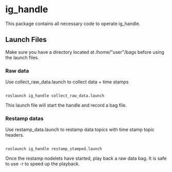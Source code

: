 # ig_handle

This package contains all necessary code to operate ig_handle.


## Launch Files

Make sure you have a directory located at /home/"user"/bags before using the launch files.

### Raw data

Use collect_raw_data.launch to collect data + time stamps 


```

roslaunch ig_handle collect_raw_data.launch

```

This launch file will start the handle and record a bag file.

### Restamp datas

Use restamp_data.launch to restamp data topics with time stamp topic headers. 


```

roslaunch ig_handle restamp_stamped.launch

```

Once the restamp nodelets have started, play back a raw data bag.  It is safe to use -r to speed up the playback.